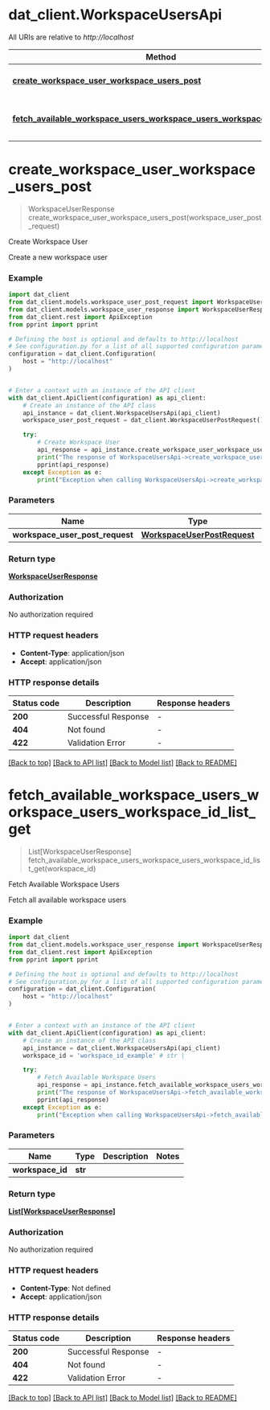 # dat_client.WorkspaceUsersApi

All URIs are relative to *http://localhost*

Method | HTTP request | Description
------------- | ------------- | -------------
[**create_workspace_user_workspace_users_post**](WorkspaceUsersApi.md#create_workspace_user_workspace_users_post) | **POST** /workspace_users/ | Create Workspace User
[**fetch_available_workspace_users_workspace_users_workspace_id_list_get**](WorkspaceUsersApi.md#fetch_available_workspace_users_workspace_users_workspace_id_list_get) | **GET** /workspace_users/{workspace_id}/list | Fetch Available Workspace Users


# **create_workspace_user_workspace_users_post**
> WorkspaceUserResponse create_workspace_user_workspace_users_post(workspace_user_post_request)

Create Workspace User

Create a new workspace user

### Example


```python
import dat_client
from dat_client.models.workspace_user_post_request import WorkspaceUserPostRequest
from dat_client.models.workspace_user_response import WorkspaceUserResponse
from dat_client.rest import ApiException
from pprint import pprint

# Defining the host is optional and defaults to http://localhost
# See configuration.py for a list of all supported configuration parameters.
configuration = dat_client.Configuration(
    host = "http://localhost"
)


# Enter a context with an instance of the API client
with dat_client.ApiClient(configuration) as api_client:
    # Create an instance of the API class
    api_instance = dat_client.WorkspaceUsersApi(api_client)
    workspace_user_post_request = dat_client.WorkspaceUserPostRequest() # WorkspaceUserPostRequest | 

    try:
        # Create Workspace User
        api_response = api_instance.create_workspace_user_workspace_users_post(workspace_user_post_request)
        print("The response of WorkspaceUsersApi->create_workspace_user_workspace_users_post:\n")
        pprint(api_response)
    except Exception as e:
        print("Exception when calling WorkspaceUsersApi->create_workspace_user_workspace_users_post: %s\n" % e)
```



### Parameters


Name | Type | Description  | Notes
------------- | ------------- | ------------- | -------------
 **workspace_user_post_request** | [**WorkspaceUserPostRequest**](WorkspaceUserPostRequest.md)|  | 

### Return type

[**WorkspaceUserResponse**](WorkspaceUserResponse.md)

### Authorization

No authorization required

### HTTP request headers

 - **Content-Type**: application/json
 - **Accept**: application/json

### HTTP response details

| Status code | Description | Response headers |
|-------------|-------------|------------------|
**200** | Successful Response |  -  |
**404** | Not found |  -  |
**422** | Validation Error |  -  |

[[Back to top]](#) [[Back to API list]](../README.md#documentation-for-api-endpoints) [[Back to Model list]](../README.md#documentation-for-models) [[Back to README]](../README.md)

# **fetch_available_workspace_users_workspace_users_workspace_id_list_get**
> List[WorkspaceUserResponse] fetch_available_workspace_users_workspace_users_workspace_id_list_get(workspace_id)

Fetch Available Workspace Users

Fetch all available workspace users

### Example


```python
import dat_client
from dat_client.models.workspace_user_response import WorkspaceUserResponse
from dat_client.rest import ApiException
from pprint import pprint

# Defining the host is optional and defaults to http://localhost
# See configuration.py for a list of all supported configuration parameters.
configuration = dat_client.Configuration(
    host = "http://localhost"
)


# Enter a context with an instance of the API client
with dat_client.ApiClient(configuration) as api_client:
    # Create an instance of the API class
    api_instance = dat_client.WorkspaceUsersApi(api_client)
    workspace_id = 'workspace_id_example' # str | 

    try:
        # Fetch Available Workspace Users
        api_response = api_instance.fetch_available_workspace_users_workspace_users_workspace_id_list_get(workspace_id)
        print("The response of WorkspaceUsersApi->fetch_available_workspace_users_workspace_users_workspace_id_list_get:\n")
        pprint(api_response)
    except Exception as e:
        print("Exception when calling WorkspaceUsersApi->fetch_available_workspace_users_workspace_users_workspace_id_list_get: %s\n" % e)
```



### Parameters


Name | Type | Description  | Notes
------------- | ------------- | ------------- | -------------
 **workspace_id** | **str**|  | 

### Return type

[**List[WorkspaceUserResponse]**](WorkspaceUserResponse.md)

### Authorization

No authorization required

### HTTP request headers

 - **Content-Type**: Not defined
 - **Accept**: application/json

### HTTP response details

| Status code | Description | Response headers |
|-------------|-------------|------------------|
**200** | Successful Response |  -  |
**404** | Not found |  -  |
**422** | Validation Error |  -  |

[[Back to top]](#) [[Back to API list]](../README.md#documentation-for-api-endpoints) [[Back to Model list]](../README.md#documentation-for-models) [[Back to README]](../README.md)

